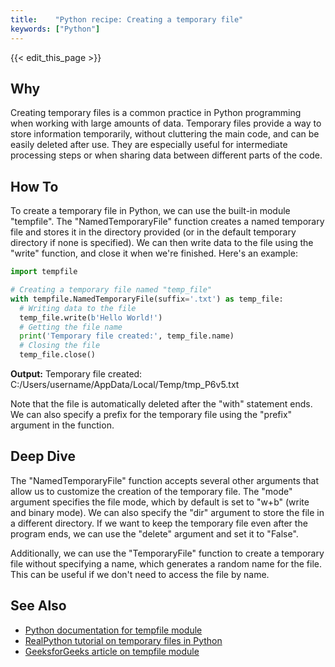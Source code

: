 ```yaml
---
title:    "Python recipe: Creating a temporary file"
keywords: ["Python"]
---
```


{{< edit_this_page >}}

## Why 

Creating temporary files is a common practice in Python programming when working with large amounts of data. Temporary files provide a way to store information temporarily, without cluttering the main code, and can be easily deleted after use. They are especially useful for intermediate processing steps or when sharing data between different parts of the code. 

## How To

To create a temporary file in Python, we can use the built-in module "tempfile". The "NamedTemporaryFile" function creates a named temporary file and stores it in the directory provided (or in the default temporary directory if none is specified). We can then write data to the file using the "write" function, and close it when we're finished. Here's an example:

```Python
import tempfile 

# Creating a temporary file named "temp_file"
with tempfile.NamedTemporaryFile(suffix='.txt') as temp_file: 
  # Writing data to the file 
  temp_file.write(b'Hello World!') 
  # Getting the file name 
  print('Temporary file created:', temp_file.name) 
  # Closing the file 
  temp_file.close() 
```

**Output:** Temporary file created: C:/Users/username/AppData/Local/Temp/tmp_P6v5.txt 

Note that the file is automatically deleted after the "with" statement ends. We can also specify a prefix for the temporary file using the "prefix" argument in the function. 

## Deep Dive 

The "NamedTemporaryFile" function accepts several other arguments that allow us to customize the creation of the temporary file. The "mode" argument specifies the file mode, which by default is set to "w+b" (write and binary mode). We can also specify the "dir" argument to store the file in a different directory. If we want to keep the temporary file even after the program ends, we can use the "delete" argument and set it to "False". 

Additionally, we can use the "TemporaryFile" function to create a temporary file without specifying a name, which generates a random name for the file. This can be useful if we don't need to access the file by name. 

## See Also 

- [Python documentation for tempfile module](https://docs.python.org/3/library/tempfile.html)
- [RealPython tutorial on temporary files in Python](https://realpython.com/read-write-files-python/)
- [GeeksforGeeks article on tempfile module](https://www.geeksforgeeks.org/temporary-files-python/)